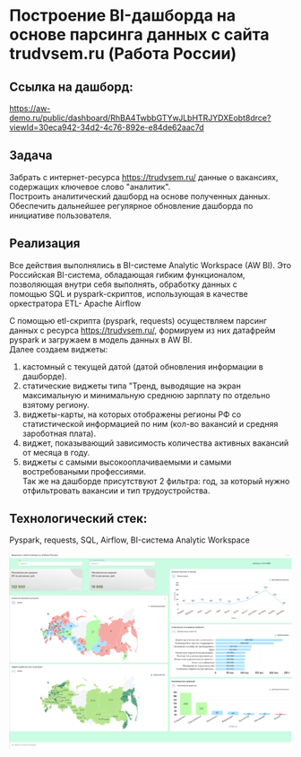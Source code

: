 # Построение BI-дашборда на основе парсинга данных с сайта trudvsem.ru (Работа России)

## Ссылка на дашборд:
https://aw-demo.ru/public/dashboard/RhBA4TwbbGTYwJLbHTRJYDXEobt8drce?viewId=30eca942-34d2-4c76-892e-e84de62aac7d


## Задача
Забрать с интернет-ресурса https://trudvsem.ru/ данные о вакансиях, содержащих ключевое слово "аналитик". <br>
Построить аналитический дашборд на основе полученных данных. <br>
Обеспечить дальнейшее  регулярное обновление дашборда по инициативе пользователя. <br>

## Реализация
Все действия выполнялись в  BI-системе Analytic Workspace (AW BI). Это Российская BI-система, обладающая гибким функционалом, позволяющая  внутри себя выполнять, обработку данных с <br>
помощью SQL и pyspark-скриптов, использующая в качестве оркестратора ETL- Apache Airflow <br>

С помощью etl-скрипта (pyspark, requests) осуществляем парсинг данных с ресурса https://trudvsem.ru/, формируем из них датафрейм pyspark и загружаем в модель данных в AW BI. <br>
Далее создаем виджеты:  <br>
1. кастомный с текущей датой (датой обновления информации в дашборде). <br>
2. статические виджеты типа "Тренд, выводящие на экран максимальную и минимальную среднюю зарплату по отдельно взятому региону. <br>
3. виджеты-карты, на которых отображены регионы РФ со статистической информацией по ним (кол-во вакансий и средняя зароботная плата). <br>
4. виджет, показывающий зависимость количества активных вакансий от месяца в году.  <br>
5. виджеты с самыми высокооплачиваемыми и самыми востребоваными профессиями.  <br>
Так же на дашборде присутствуют 2 фильтра: год, за который нужно отфильтровать вакансии и тип трудоустройства.  <br>

## Технологический стек:
Pyspark, requests, SQL, Airflow, BI-система Analytic Workspace <br>

![скриншот дашборда datalens](Vac_dashb.png)
